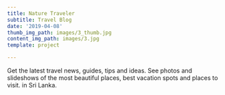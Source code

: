 ```yaml
---
title: Nature Traveler
subtitle: Travel Blog
date: '2019-04-08'
thumb_img_path: images/3_thumb.jpg
content_img_path: images/3.jpg
template: project

---
```

Get the latest travel news, guides, tips and ideas. See photos and slideshows of the most beautiful places, best vacation spots and places to visit. in Sri Lanka.